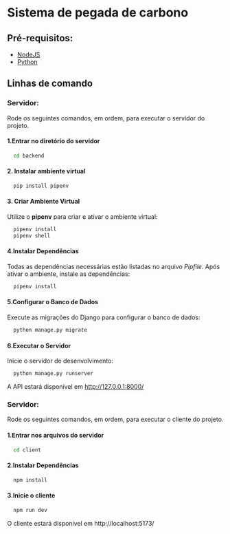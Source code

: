 # Sistema de pegada de carbono

## Pré-requisitos:
- [NodeJS](https://nodejs.org/pt-br/download)
- [Python](https://www.python.org/downloads/)

## Linhas de comando

### Servidor:
Rode os seguintes comandos, em ordem, para executar o servidor do projeto.

#### 1.Entrar no diretório do servidor
```bash
  cd backend
```

#### 2. Instalar ambiente virtual
```bash
  pip install pipenv
```

#### 3. Criar Ambiente Virtual
Utilize o **pipenv** para criar e ativar o ambiente virtual:
```bash
  pipenv install
  pipenv shell
```

#### 4.Instalar Dependências
Todas as dependências necessárias estão listadas no arquivo *Pipfile*. Após ativar o ambiente, instale as dependências:
```bash
  pipenv install
```

#### 5.Configurar o Banco de Dados
Execute as migrações do Django para configurar o banco de dados:
```bash
  python manage.py migrate
```

#### 6.Executar o Servidor
Inicie o servidor de desenvolvimento:
```bash
  python manage.py runserver
```
A API estará disponível em http://127.0.0.1:8000/

### Servidor:
Rode os seguintes comandos, em ordem, para executar o cliente do projeto.

#### 1.Entrar nos arquivos do servidor
```bash
  cd client
```

#### 2.Instalar Dependências
```bash
  npm install
```

#### 3.Inicie o cliente
```bash
  npm run dev
```

O cliente estará disponivel em http://localhost:5173/

